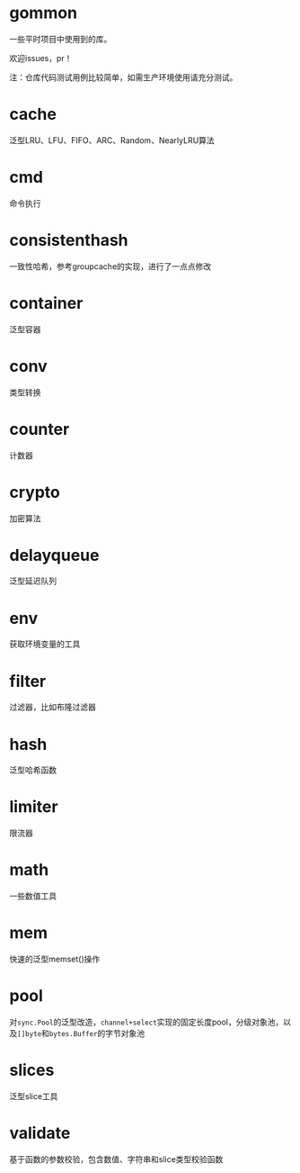 # gommon
一些平时项目中使用到的库。

欢迎issues，pr！

注：仓库代码测试用例比较简单，如需生产环境使用请充分测试。

# cache
泛型LRU、LFU、FIFO、ARC、Random、NearlyLRU算法

# cmd
命令执行

# consistenthash
一致性哈希，参考groupcache的实现，进行了一点点修改

# container
泛型容器

# conv 
类型转换

# counter
计数器

# crypto
加密算法

# delayqueue
泛型延迟队列

# env
获取环境变量的工具

# filter
过滤器，比如布隆过滤器

# hash
泛型哈希函数

# limiter
限流器

# math
一些数值工具

# mem
快速的泛型memset()操作

# pool 
对`sync.Pool`的泛型改造，`channel+select`实现的固定长度pool，分级对象池，以及`[]byte`和`bytes.Buffer`的字节对象池

# slices
泛型slice工具

# validate
基于函数的参数校验，包含数值、字符串和slice类型校验函数




